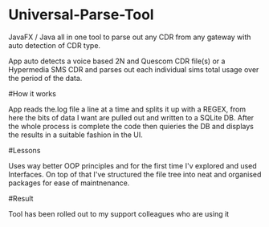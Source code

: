 # Universal-Parse-Tool
JavaFX / Java all in one tool to parse out any CDR from any gateway with auto detection of CDR type.

App auto detects a voice based 2N and Quescom CDR file(s) or a Hypermedia SMS CDR and parses out each individual sims total usage
over the period of the data.

#How it works  

App reads the.log file a line at a time and splits it up with a REGEX, from here the bits of data I want are pulled out and
written to a SQLite DB.  After the whole process is complete the code then quieries the DB and displays the results in a suitable fashion in the UI.

#Lessons  

Uses way better OOP principles and for the first time I'v explored and used Interfaces.  On top of that I've structured the file tree
into neat and organised packages for ease of maintnenance.

#Result   

Tool has been rolled out to my support colleagues who are using it
